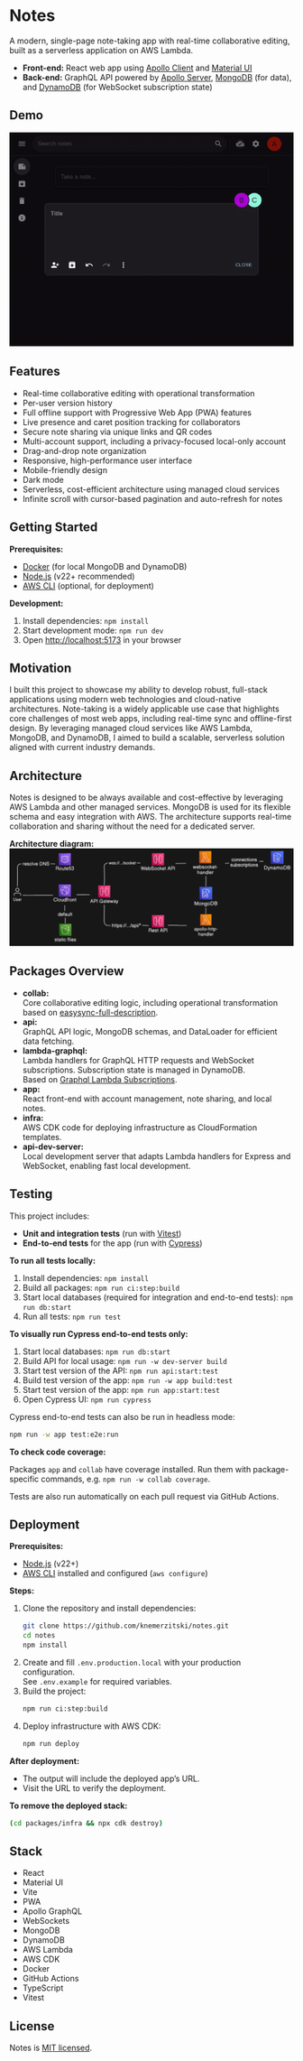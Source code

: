 # Notes

A modern, single-page note-taking app with real-time collaborative editing, built as a serverless application on AWS Lambda.

- **Front-end:** React web app using [Apollo Client](https://www.apollographql.com/docs/react/) and [Material UI](https://mui.com/)
- **Back-end:** GraphQL API powered by [Apollo Server](https://www.apollographql.com/docs/apollo-server), [MongoDB](https://www.mongodb.com/) (for data), and [DynamoDB](https://aws.amazon.com/dynamodb/) (for WebSocket subscription state)

## Demo

[![Demo](./packages/app/docs/demo.gif)](https://notes.knemerzitski.com)

## Features

- Real-time collaborative editing with operational transformation
- Per-user version history
- Full offline support with Progressive Web App (PWA) features
- Live presence and caret position tracking for collaborators
- Secure note sharing via unique links and QR codes
- Multi-account support, including a privacy-focused local-only account
- Drag-and-drop note organization
- Responsive, high-performance user interface
- Mobile-friendly design
- Dark mode
- Serverless, cost-efficient architecture using managed cloud services
- Infinite scroll with cursor-based pagination and auto-refresh for notes

## Getting Started

**Prerequisites:**

- [Docker](https://www.docker.com/) (for local MongoDB and DynamoDB)
- [Node.js](https://nodejs.org/) (v22+ recommended)
- [AWS CLI](https://aws.amazon.com/cli/) (optional, for deployment)

**Development:**

1. Install dependencies: `npm install`
2. Start development mode: `npm run dev`
3. Open [http://localhost:5173](http://localhost:5173) in your browser

## Motivation

I built this project to showcase my ability to develop robust, full-stack applications using modern web technologies and cloud-native architectures.
Note-taking is a widely applicable use case that highlights core challenges of most web apps, including real-time sync and offline-first design.
By leveraging managed cloud services like AWS Lambda, MongoDB, and DynamoDB, I aimed to build a scalable, serverless solution aligned with current industry demands.

## Architecture

Notes is designed to be always available and cost-effective by leveraging AWS Lambda and other managed services.
MongoDB is used for its flexible schema and easy integration with AWS.
The architecture supports real-time collaboration and sharing without the need for a dedicated server.

**Architecture diagram:**  
![Architecture overview](packages/infra/docs/architecture-overview.png)

## Packages Overview

- **collab:**  
  Core collaborative editing logic, including operational transformation based on [easysync-full-description](./packages/collab/docs/easysync-full-description.pdf).
- **api:**  
  GraphQL API logic, MongoDB schemas, and DataLoader for efficient data fetching.
- **lambda-graphql:**  
  Lambda handlers for GraphQL HTTP requests and WebSocket subscriptions. Subscription state is managed in DynamoDB.  
  Based on [Graphql Lambda Subscriptions](https://github.com/reconbot/graphql-lambda-subscriptions).
- **app:**  
  React front-end with account management, note sharing, and local notes.
- **infra:**  
  AWS CDK code for deploying infrastructure as CloudFormation templates.
- **api-dev-server:**  
  Local development server that adapts Lambda handlers for Express and WebSocket, enabling fast local development.

## Testing

This project includes:

- **Unit and integration tests** (run with [Vitest](https://vitest.dev/))
- **End-to-end tests** for the app (run with [Cypress](https://www.cypress.io/))

**To run all tests locally:**

1. Install dependencies: `npm install`
2. Build all packages: `npm run ci:step:build`
3. Start local databases (required for integration and end-to-end tests): `npm run db:start`
4. Run all tests: `npm run test`

**To visually run Cypress end-to-end tests only:**

1. Start local databases: `npm run db:start`
2. Build API for local usage: `npm run -w dev-server build`
3. Start test version of the API: `npm run api:start:test`
4. Build test version of the app: `npm run -w app build:test`
5. Start test version of the app: `npm run app:start:test`
6. Open Cypress UI: `npm run cypress`

Cypress end-to-end tests can also be run in headless mode:

```bash
npm run -w app test:e2e:run
```

**To check code coverage:**

Packages `app` and `collab` have coverage installed.
Run them with package-specific commands, e.g. `npm run -w collab coverage`.

Tests are also run automatically on each pull request via GitHub Actions.

## Deployment

**Prerequisites:**

- [Node.js](https://nodejs.org/) (v22+)
- [AWS CLI](https://aws.amazon.com/cli/) installed and configured (`aws configure`)

**Steps:**

1. Clone the repository and install dependencies:
   ```bash
   git clone https://github.com/knemerzitski/notes.git
   cd notes
   npm install
   ```
2. Create and fill `.env.production.local` with your production configuration.  
   See `.env.example` for required variables.
3. Build the project:
   ```bash
   npm run ci:step:build
   ```
4. Deploy infrastructure with AWS CDK:
   ```bash
   npm run deploy
   ```

**After deployment:**

- The output will include the deployed app’s URL.
- Visit the URL to verify the deployment.

**To remove the deployed stack:**

```bash
(cd packages/infra && npx cdk destroy)
```

## Stack

- React
- Material UI
- Vite
- PWA
- Apollo GraphQL
- WebSockets
- MongoDB
- DynamoDB
- AWS Lambda
- AWS CDK
- Docker
- GitHub Actions
- TypeScript
- Vitest

## License

Notes is [MIT licensed](./LICENSE).
